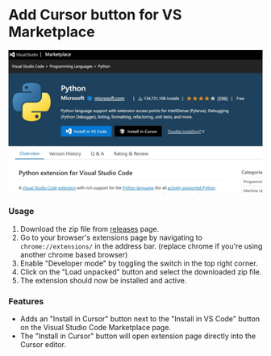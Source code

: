 # Add Cursor button for VS Marketplace

![Screenshot](screenshots/python.jpg)

### Usage

1. Download the zip file from [releases](https://github.com/ekinertac/vscode-to-cursor-extension-link/releases/tag/v0.1) page.
2. Go to your browser's extensions page by navigating to `chrome://extensions/` in the address bar. (replace chrome if you're using another chrome based browser)
3. Enable "Developer mode" by toggling the switch in the top right corner.
4. Click on the "Load unpacked" button and select the downloaded zip file.
5. The extension should now be installed and active.

### Features

- Adds an "Install in Cursor" button next to the "Install in VS Code" button on the Visual Studio Code Marketplace page.
- The "Install in Cursor" button will open extension page directly into the Cursor editor.
